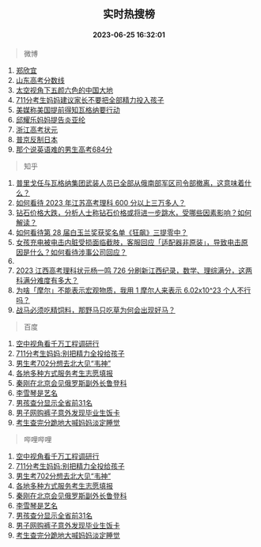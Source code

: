 <div align="center"><h2>实时热搜榜</h2><h4>2023-06-25 16:32:01</h4></div>

> 微博  

1. [郑欣宜](https://s.weibo.com/weibo?q=%E9%83%91%E6%AC%A3%E5%AE%9C&t=31&band_rank=1&Refer=top)<br />
2. [山东高考分数线](https://s.weibo.com/weibo?q=%23%E5%B1%B1%E4%B8%9C%E9%AB%98%E8%80%83%E5%88%86%E6%95%B0%E7%BA%BF%23&t=31&band_rank=2&Refer=top)<br />
3. [太空视角下五颜六色的中国大地](https://s.weibo.com/weibo?q=%23%E5%A4%AA%E7%A9%BA%E8%A7%86%E8%A7%92%E4%B8%8B%E4%BA%94%E9%A2%9C%E5%85%AD%E8%89%B2%E7%9A%84%E4%B8%AD%E5%9B%BD%E5%A4%A7%E5%9C%B0%23&t=31&band_rank=3&Refer=top)<br />
4. [711分考生妈妈建议家长不要把全部精力投入孩子](https://s.weibo.com/weibo?q=%23711%E5%88%86%E8%80%83%E7%94%9F%E5%A6%88%E5%A6%88%E5%BB%BA%E8%AE%AE%E5%AE%B6%E9%95%BF%E4%B8%8D%E8%A6%81%E6%8A%8A%E5%85%A8%E9%83%A8%E7%B2%BE%E5%8A%9B%E6%8A%95%E5%85%A5%E5%AD%A9%E5%AD%90%23&t=31&band_rank=4&Refer=top)<br />
5. [美媒称美国提前得知瓦格纳要行动](https://s.weibo.com/weibo?q=%23%E7%BE%8E%E5%AA%92%E7%A7%B0%E7%BE%8E%E5%9B%BD%E6%8F%90%E5%89%8D%E5%BE%97%E7%9F%A5%E7%93%A6%E6%A0%BC%E7%BA%B3%E8%A6%81%E8%A1%8C%E5%8A%A8%23&t=31&band_rank=5&Refer=top)<br />
6. [邱耀乐妈妈提告炎亚纶](https://s.weibo.com/weibo?q=%23%E9%82%B1%E8%80%80%E4%B9%90%E5%A6%88%E5%A6%88%E6%8F%90%E5%91%8A%E7%82%8E%E4%BA%9A%E7%BA%B6%23&t=31&band_rank=6&Refer=top)<br />
7. [浙江高考状元](https://s.weibo.com/weibo?q=%E6%B5%99%E6%B1%9F%E9%AB%98%E8%80%83%E7%8A%B6%E5%85%83&t=31&band_rank=7&Refer=top)<br />
8. [普京反制日本](https://s.weibo.com/weibo?q=%23%E6%99%AE%E4%BA%AC%E5%8F%8D%E5%88%B6%E6%97%A5%E6%9C%AC%23&t=31&band_rank=8&Refer=top)<br />
9. [那个说英语难的男生高考684分](https://s.weibo.com/weibo?q=%23%E9%82%A3%E4%B8%AA%E8%AF%B4%E8%8B%B1%E8%AF%AD%E9%9A%BE%E7%9A%84%E7%94%B7%E7%94%9F%E9%AB%98%E8%80%83684%E5%88%86%23&t=31&band_rank=9&Refer=top)<br />

> 知乎  

1. [普里戈任与瓦格纳集团武装人员已全部从俄南部军区司令部撤离，这意味着什么？](https://www.zhihu.com/question/608395500)<br />
2. [如何看待 2023 年江苏高考理科 600 分以上三万多人？](https://www.zhihu.com/question/608323244)<br />
3. [钻石价格大跌，分析人士称钻石价格或将进一步跳水，受哪些因素影响？如何解读？](https://www.zhihu.com/question/608252259)<br />
4. [如何看待第 28 届白玉兰奖获奖名单《狂飙》三提零中？](https://www.zhihu.com/question/608166845)<br />
5. [女孩充电被电击内脏受损面临截肢，客服回应「适配器非原装」，导致电击原因是什么？如何看待涉事公司回应？](https://www.zhihu.com/question/608412173)<br />
6. []()<br />
7. [2023 江西高考理科状元杨一鸣 726 分刷新江西纪录，数学、理综满分，这两科满分难度有多大？](https://www.zhihu.com/question/608245492)<br />
8. [为啥「摩尔」不能表示宏观物质，我用 1 摩尔人来表示 6.02x10^23 个人不行吗？](https://www.zhihu.com/question/608029623)<br />
9. [战马必须吃精饲料，那野马只吃草为何会出现好马？](https://www.zhihu.com/question/28227476)<br />

> 百度  

1. [空中视角看千万工程调研行](https://www.baidu.com/s?wd=%E7%A9%BA%E4%B8%AD%E8%A7%86%E8%A7%92%E7%9C%8B%E5%8D%83%E4%B8%87%E5%B7%A5%E7%A8%8B%E8%B0%83%E7%A0%94%E8%A1%8C&sa=fyb_news&rsv_dl=fyb_news)<br />
2. [711分考生妈妈:别把精力全投给孩子](https://www.baidu.com/s?wd=711%E5%88%86%E8%80%83%E7%94%9F%E5%A6%88%E5%A6%88%3A%E5%88%AB%E6%8A%8A%E7%B2%BE%E5%8A%9B%E5%85%A8%E6%8A%95%E7%BB%99%E5%AD%A9%E5%AD%90&sa=fyb_news&rsv_dl=fyb_news)<br />
3. [男生考702分想去北大见“韦神”](https://www.baidu.com/s?wd=%E7%94%B7%E7%94%9F%E8%80%83702%E5%88%86%E6%83%B3%E5%8E%BB%E5%8C%97%E5%A4%A7%E8%A7%81%E2%80%9C%E9%9F%A6%E7%A5%9E%E2%80%9D&sa=fyb_news&rsv_dl=fyb_news)<br />
4. [各地多种方式服务考生志愿填报](https://www.baidu.com/s?wd=%E5%90%84%E5%9C%B0%E5%A4%9A%E7%A7%8D%E6%96%B9%E5%BC%8F%E6%9C%8D%E5%8A%A1%E8%80%83%E7%94%9F%E5%BF%97%E6%84%BF%E5%A1%AB%E6%8A%A5&sa=fyb_news&rsv_dl=fyb_news)<br />
5. [秦刚在北京会见俄罗斯副外长鲁登科](https://www.baidu.com/s?wd=%E7%A7%A6%E5%88%9A%E5%9C%A8%E5%8C%97%E4%BA%AC%E4%BC%9A%E8%A7%81%E4%BF%84%E7%BD%97%E6%96%AF%E5%89%AF%E5%A4%96%E9%95%BF%E9%B2%81%E7%99%BB%E7%A7%91&sa=fyb_news&rsv_dl=fyb_news)<br />
6. [李雪琴是艺名](https://www.baidu.com/s?wd=%E6%9D%8E%E9%9B%AA%E7%90%B4%E6%98%AF%E8%89%BA%E5%90%8D&sa=fyb_news&rsv_dl=fyb_news)<br />
7. [男孩查分显示全省前31名](https://www.baidu.com/s?wd=%E7%94%B7%E5%AD%A9%E6%9F%A5%E5%88%86%E6%98%BE%E7%A4%BA%E5%85%A8%E7%9C%81%E5%89%8D31%E5%90%8D&sa=fyb_news&rsv_dl=fyb_news)<br />
8. [男子网购裤子意外发现毕业生饭卡](https://www.baidu.com/s?wd=%E7%94%B7%E5%AD%90%E7%BD%91%E8%B4%AD%E8%A3%A4%E5%AD%90%E6%84%8F%E5%A4%96%E5%8F%91%E7%8E%B0%E6%AF%95%E4%B8%9A%E7%94%9F%E9%A5%AD%E5%8D%A1&sa=fyb_news&rsv_dl=fyb_news)<br />
9. [考生查完分跪地大喊妈妈淡定睡觉](https://www.baidu.com/s?wd=%E8%80%83%E7%94%9F%E6%9F%A5%E5%AE%8C%E5%88%86%E8%B7%AA%E5%9C%B0%E5%A4%A7%E5%96%8A%E5%A6%88%E5%A6%88%E6%B7%A1%E5%AE%9A%E7%9D%A1%E8%A7%89&sa=fyb_news&rsv_dl=fyb_news)<br />

> 哔哩哔哩  

1. [空中视角看千万工程调研行](https://www.baidu.com/s?wd=%E7%A9%BA%E4%B8%AD%E8%A7%86%E8%A7%92%E7%9C%8B%E5%8D%83%E4%B8%87%E5%B7%A5%E7%A8%8B%E8%B0%83%E7%A0%94%E8%A1%8C&sa=fyb_news&rsv_dl=fyb_news)<br />
2. [711分考生妈妈:别把精力全投给孩子](https://www.baidu.com/s?wd=711%E5%88%86%E8%80%83%E7%94%9F%E5%A6%88%E5%A6%88%3A%E5%88%AB%E6%8A%8A%E7%B2%BE%E5%8A%9B%E5%85%A8%E6%8A%95%E7%BB%99%E5%AD%A9%E5%AD%90&sa=fyb_news&rsv_dl=fyb_news)<br />
3. [男生考702分想去北大见“韦神”](https://www.baidu.com/s?wd=%E7%94%B7%E7%94%9F%E8%80%83702%E5%88%86%E6%83%B3%E5%8E%BB%E5%8C%97%E5%A4%A7%E8%A7%81%E2%80%9C%E9%9F%A6%E7%A5%9E%E2%80%9D&sa=fyb_news&rsv_dl=fyb_news)<br />
4. [各地多种方式服务考生志愿填报](https://www.baidu.com/s?wd=%E5%90%84%E5%9C%B0%E5%A4%9A%E7%A7%8D%E6%96%B9%E5%BC%8F%E6%9C%8D%E5%8A%A1%E8%80%83%E7%94%9F%E5%BF%97%E6%84%BF%E5%A1%AB%E6%8A%A5&sa=fyb_news&rsv_dl=fyb_news)<br />
5. [秦刚在北京会见俄罗斯副外长鲁登科](https://www.baidu.com/s?wd=%E7%A7%A6%E5%88%9A%E5%9C%A8%E5%8C%97%E4%BA%AC%E4%BC%9A%E8%A7%81%E4%BF%84%E7%BD%97%E6%96%AF%E5%89%AF%E5%A4%96%E9%95%BF%E9%B2%81%E7%99%BB%E7%A7%91&sa=fyb_news&rsv_dl=fyb_news)<br />
6. [李雪琴是艺名](https://www.baidu.com/s?wd=%E6%9D%8E%E9%9B%AA%E7%90%B4%E6%98%AF%E8%89%BA%E5%90%8D&sa=fyb_news&rsv_dl=fyb_news)<br />
7. [男孩查分显示全省前31名](https://www.baidu.com/s?wd=%E7%94%B7%E5%AD%A9%E6%9F%A5%E5%88%86%E6%98%BE%E7%A4%BA%E5%85%A8%E7%9C%81%E5%89%8D31%E5%90%8D&sa=fyb_news&rsv_dl=fyb_news)<br />
8. [男子网购裤子意外发现毕业生饭卡](https://www.baidu.com/s?wd=%E7%94%B7%E5%AD%90%E7%BD%91%E8%B4%AD%E8%A3%A4%E5%AD%90%E6%84%8F%E5%A4%96%E5%8F%91%E7%8E%B0%E6%AF%95%E4%B8%9A%E7%94%9F%E9%A5%AD%E5%8D%A1&sa=fyb_news&rsv_dl=fyb_news)<br />
9. [考生查完分跪地大喊妈妈淡定睡觉](https://www.baidu.com/s?wd=%E8%80%83%E7%94%9F%E6%9F%A5%E5%AE%8C%E5%88%86%E8%B7%AA%E5%9C%B0%E5%A4%A7%E5%96%8A%E5%A6%88%E5%A6%88%E6%B7%A1%E5%AE%9A%E7%9D%A1%E8%A7%89&sa=fyb_news&rsv_dl=fyb_news)<br />
